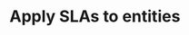 # Apply SLAs to entities

<!-- https://docs.microsoft.com/en-us/dynamics365/customer-engagement/developer/apply-slas-entities -->